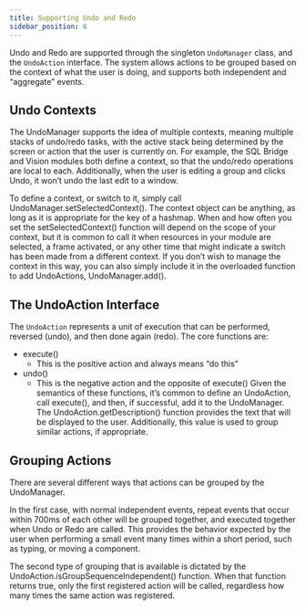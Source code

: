 ```yaml
---
title: Supporting Undo and Redo
sidebar_position: 6
---
```


Undo and Redo are supported through the singleton `UndoManager` class, and the `UndoAction` interface. The system allows actions to be grouped based on the context of what the user is doing, and supports both independent and “aggregate” events.

## Undo Contexts
The UndoManager supports the idea of multiple contexts, meaning multiple stacks of undo/redo tasks, with the active stack being determined by the screen or action that the user is currently on. For example, the SQL Bridge and Vision modules both define a context, so that the undo/redo operations are local to each. Additionally, when the user is editing a group and clicks Undo, it won’t undo the last edit to a window.

To define a context, or switch to it, simply call UndoManager.setSelectedContext(). The context object can be anything, as long as it is appropriate for the key of a hashmap. When and how often you set the setSelectedContext() function will depend on the scope of your context, but it is common to call it when resources in your module are selected, a frame activated, or any other time that might indicate a switch has been made from a different context. If you don’t wish to manage the context in this way, you can also simply include it in the overloaded function to add UndoActions, UndoManager.add().

## The UndoAction Interface
The `UndoAction` represents a unit of execution that can be performed, reversed (undo), and then done again (redo). The core functions are:
- execute()
    - This is the positive action and always means “do this”
- undo()
    - This is the negative action and the opposite of execute()
Given the semantics of these functions, it’s common to define an UndoAction, call execute(), and then, if successful, add it to the UndoManager. The UndoAction.getDescription() function provides the text that will be displayed to the user. Additionally, this value is used to group similar actions, if appropriate.

## Grouping Actions
There are several different ways that actions can be grouped by the UndoManager. 

In the first case, with normal independent events, repeat events that occur within 700ms of each other will be grouped together, and executed together when Undo or Redo are called. This provides the behavior expected by the user when performing a small event many times within a short period, such as typing, or moving a component.

The second type of grouping that is available is dictated by the UndoAction.isGroupSequenceIndependent() function. When that function returns true, only the first registered action will be called, regardless how many times the same action was registered.